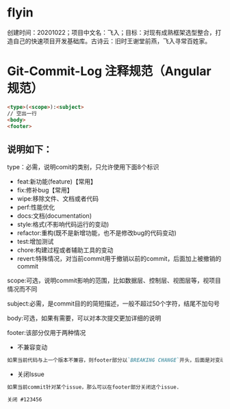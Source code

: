 # flyin
创建时间：20201022；项目中文名：飞入；目标：对现有成熟框架选型整合，打造自己的快速项目开发基础库。古诗云：旧时王谢堂前燕，飞入寻常百姓家。

# Git-Commit-Log 注释规范（Angular规范）
```markdown
<type>(<scope>):<subject>
// 空出一行
<body>
<footer>
```
## 说明如下：

type：必需，说明comit的类别，只允许使用下面8个标识
- feat:新功能(feature)【常用】
- fix:修补bug【常用】
- wipe:移除文件、文档或者代码
- perf:性能优化
- docs:文档(documentation)
- style:格式(不影响代码运行的变动)
- refactor:重构(既不是新增功能，也不是修改bug的代码变动)
- test:增加测试
- chore:构建过程或者辅助工具的变动
- revert:特殊情况，对当前commit用于撤销以前的commit，后面加上被撤销的commit

scope:可选，说明commit影响的范围，比如数据层、控制层、视图层等，视项目情况而不同

subject:必需，是commit目的的简短描述，一般不超过50个字符，结尾不加句号

body:可选，如果有需要，可以对本次提交更加详细的说明

footer:该部分仅用于两种情况
- 不兼容变动
```markdown
如果当前代码与上一个版本不兼容，则footer部分以`BREAKING CHANGE`开头，后面是对变动的描述、变动理由和迁移方法。
```
- 关闭Issue
```markdown
如果当前commit针对某个issue，那么可以在footer部分关闭这个issue.
```
```markdown
关闭 #123456
```

